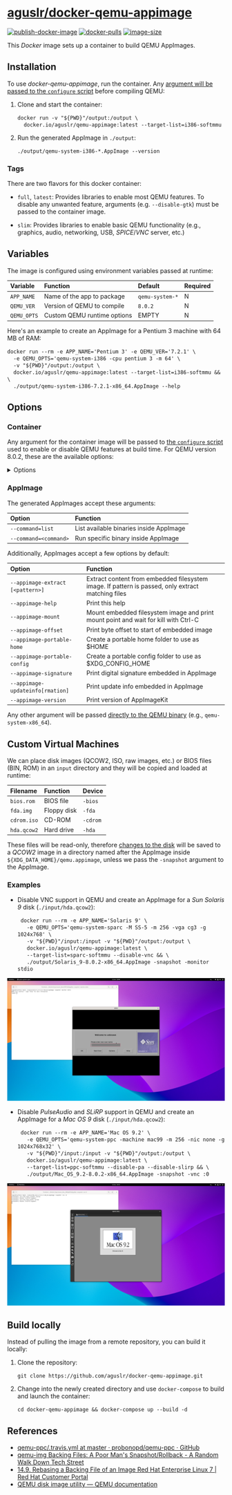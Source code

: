 [aguslr/docker-qemu-appimage][1]
================================

[![publish-docker-image](https://github.com/aguslr/docker-qemu-appimage/actions/workflows/docker-publish.yml/badge.svg)](https://github.com/aguslr/docker-qemu-appimage/actions/workflows/docker-publish.yml) [![docker-pulls](https://img.shields.io/docker/pulls/aguslr/qemu-appimage)](https://hub.docker.com/r/aguslr/qemu-appimage) [![image-size](https://img.shields.io/docker/image-size/aguslr/qemu-appimage/latest)](https://hub.docker.com/r/aguslr/qemu-appimage)


This *Docker* image sets up a container to build QEMU AppImages.


Installation
------------

To use *docker-qemu-appimage*, run the container. Any [argument will be passed
to the `configure` script](#container) before compiling QEMU:

1. Clone and start the container:

       docker run -v "${PWD}"/output:/output \
         docker.io/aguslr/qemu-appimage:latest --target-list=i386-softmmu

2. Run the generated AppImage in `./output`:

       ./output/qemu-system-i386-*.AppImage --version


### Tags

There are two flavors for this docker container:

- `full`, `latest`: Provides libraries to enable most QEMU features. To disable
  any unwanted feature, arguments (e.g. `--disable-gtk`) must be passed to the
  container image.

- `slim`: Provides libraries to enable basic QEMU functionality (e.g., graphics,
  audio, networking, USB, *SPICE*/*VNC* server, etc.)


Variables
---------

The image is configured using environment variables passed at runtime:

| Variable    | Function                    | Default         | Required |
| :---------- | :-------------------------- | :-------------- | -------- |
| `APP_NAME`  | Name of the app to package  | `qemu-system-*` | N        |
| `QEMU_VER`  | Version of QEMU to compile  | `8.0.2`         | N        |
| `QEMU_OPTS` | Custom QEMU runtime options | EMPTY           | N        |

Here's an example to create an AppImage for a Pentium 3 machine with 64 MB of
RAM:

    docker run --rm -e APP_NAME='Pentium 3' -e QEMU_VER='7.2.1' \
      -e QEMU_OPTS='qemu-system-i386 -cpu pentium 3 -m 64' \
      -v "${PWD}"/output:/output \
      docker.io/aguslr/qemu-appimage:latest --target-list=i386-softmmu && \
      ./output/qemu-system-i386-7.2.1-x86_64.AppImage --help


Options
-------

### Container

Any argument for the container image will be passed to [the `configure`
script][2] used to enable or disable QEMU features at build time. For QEMU
version 8.0.2, these are the available options:

<details><summary>Options</summary>

```
Usage: configure [options]
Options: [defaults in brackets after descriptions]

Standard options:
  --help                   print this message
  --prefix=PREFIX          install in PREFIX [/usr]
  --target-list=LIST       set target list (default: build all)
                           Available targets: aarch64-softmmu alpha-softmmu
                           arm-softmmu avr-softmmu cris-softmmu hppa-softmmu
                           i386-softmmu loongarch64-softmmu m68k-softmmu
                           microblaze-softmmu microblazeel-softmmu mips-softmmu
                           mips64-softmmu mips64el-softmmu mipsel-softmmu
                           nios2-softmmu or1k-softmmu ppc-softmmu ppc64-softmmu
                           riscv32-softmmu riscv64-softmmu rx-softmmu
                           s390x-softmmu sh4-softmmu sh4eb-softmmu
                           sparc-softmmu sparc64-softmmu tricore-softmmu
                           x86_64-softmmu xtensa-softmmu xtensaeb-softmmu
  --target-list-exclude=LIST exclude a set of targets from the default target-list

Advanced options (experts only):
  --cross-prefix=PREFIX    use PREFIX for compile tools, PREFIX can be blank []
  --cc=CC                  use C compiler CC [cc]
  --host-cc=CC             use C compiler CC [cc] for code run at
                           build time
  --cxx=CXX                use C++ compiler CXX [c++]
  --objcc=OBJCC            use Objective-C compiler OBJCC [cc]
  --extra-cflags=CFLAGS    append extra C compiler flags CFLAGS
  --extra-cxxflags=CXXFLAGS append extra C++ compiler flags CXXFLAGS
  --extra-objcflags=OBJCFLAGS append extra Objective C compiler flags OBJCFLAGS
  --extra-ldflags=LDFLAGS  append extra linker flags LDFLAGS
  --cross-cc-ARCH=CC       use compiler when building ARCH guest test cases
  --cross-cc-cflags-ARCH=  use compiler flags when building ARCH guest tests
  --cross-prefix-ARCH=PREFIX cross compiler prefix when building ARCH guest test cases
  --make=MAKE              use specified make [make]
  --python=PYTHON          use specified python [/usr/bin/python3]
  --meson=MESON            use specified meson []
  --ninja=NINJA            use specified ninja []
  --smbd=SMBD              use specified smbd []
  --with-git=GIT           use specified git [git]
  --with-git-submodules=update   update git submodules (default if .git dir exists)
  --with-git-submodules=validate fail if git submodules are not up to date
  --with-git-submodules=ignore   do not update or check git submodules (default if no .git dir)
  --static                 enable static build [no]
  --bindir=PATH            install binaries in PATH
  --with-suffix=SUFFIX     suffix for QEMU data inside datadir/libdir/sysconfdir/docdir [qemu]
  --without-default-features default all --enable-* options to "disabled"
  --without-default-devices  do not include any device that is not needed to
                           start the emulator (only use if you are including
                           desired devices in configs/devices/)
  --with-devices-ARCH=NAME override default configs/devices
  --enable-debug           enable common debug build options
  --enable-sanitizers      enable default sanitizers
  --enable-tsan            enable thread sanitizer
  --disable-werror         disable compilation abort on warning
  --disable-stack-protector disable compiler-provided stack protection
  --cpu=CPU                Build for host CPU [x86_64]
  --with-coroutine=BACKEND coroutine backend. Supported options:
                           ucontext, sigaltstack, windows
  --enable-plugins
                           enable plugins via shared library loading
  --disable-containers     don't use containers for cross-building
  --gdb=GDB-path           gdb to use for gdbstub tests []
  --audio-drv-list=CHOICES Set audio driver list [default] (choices: alsa/co
                           reaudio/default/dsound/jack/oss/pa/sdl/sndio)
  --block-drv-ro-whitelist=VALUE
                           set block driver read-only whitelist (by default
                           affects only QEMU, not tools like qemu-img)
  --block-drv-rw-whitelist=VALUE
                           set block driver read-write whitelist (by default
                           affects only QEMU, not tools like qemu-img)
  --datadir=VALUE          Data file directory [share]
  --disable-coroutine-pool coroutine freelist (better performance)
  --disable-hexagon-idef-parser
                           use idef-parser to automatically generate TCG
                           code for the Hexagon frontend
  --disable-install-blobs  install provided firmware blobs
  --docdir=VALUE           Base directory for documentation installation
                           (can be empty) [share/doc]
  --enable-block-drv-whitelist-in-tools
                           use block whitelist also in tools instead of only
                           QEMU
  --enable-cfi             Control-Flow Integrity (CFI)
  --enable-cfi-debug       Verbose errors in case of CFI violation
  --enable-debug-graph-lock
                           graph lock debugging support
  --enable-debug-mutex     mutex debugging support
  --enable-debug-stack-usage
                           measure coroutine stack usage
  --enable-fdt[=CHOICE]    Whether and how to find the libfdt library
                           (choices: auto/disabled/enabled/internal/system)
  --enable-fuzzing         build fuzzing targets
  --enable-gcov            Enable coverage tracking.
  --enable-gprof           QEMU profiling with gprof
  --enable-lto             Use link time optimization
  --enable-malloc=CHOICE   choose memory allocator to use [system] (choices:
                           jemalloc/system/tcmalloc)
  --enable-module-upgrades try to load modules from alternate paths for
                           upgrades
  --enable-profiler        profiler support
  --enable-qom-cast-debug  cast debugging support
  --enable-rng-none        dummy RNG, avoid using /dev/(u)random and
                           getrandom()
  --enable-strip           Strip targets on install
  --enable-tcg-interpreter TCG with bytecode interpreter (slow)
  --enable-trace-backends=CHOICES
                           Set available tracing backends [log] (choices:
                           dtrace/ftrace/log/nop/simple/syslog/ust)
  --firmwarepath=VALUES    search PATH for firmware files [share/qemu-
                           firmware]
  --iasl=VALUE             Path to ACPI disassembler
  --includedir=VALUE       Header file directory [include]
  --interp-prefix=VALUE    where to find shared libraries etc., use %M for
                           cpu name [/usr/gnemul/qemu-%M]
  --libdir=VALUE           Library directory [system default]
  --libexecdir=VALUE       Library executable directory [libexec]
  --localedir=VALUE        Locale data directory [share/locale]
  --localstatedir=VALUE    Localstate data directory [/var/local]
  --mandir=VALUE           Manual page directory [share/man]
  --sphinx-build=VALUE     Use specified sphinx-build for building document
                           [sphinx-build]
  --sysconfdir=VALUE       Sysconf data directory [etc]
  --tls-priority=VALUE     Default TLS protocol/cipher priority string
                           [NORMAL]
  --with-pkgversion=VALUE  use specified string as sub-version of the
                           package
  --with-trace-file=VALUE  Trace file prefix for simple backend [trace]

Optional features, enabled with --enable-FEATURE and
disabled with --disable-FEATURE, default is enabled if available
(unless built with --without-default-features):

  alsa            ALSA sound support
  attr            attr/xattr support
  auth-pam        PAM access control
  avx2            AVX2 optimizations
  avx512bw        AVX512BW optimizations
  avx512f         AVX512F optimizations
  blkio           libblkio block device driver
  bochs           bochs image format support
  bpf             eBPF support
  brlapi          brlapi character device driver
  bzip2           bzip2 support for DMG images
  canokey         CanoKey support
  cap-ng          cap_ng support
  capstone        Whether and how to find the capstone library
  cloop           cloop image format support
  cocoa           Cocoa user interface (macOS only)
  coreaudio       CoreAudio sound support
  crypto-afalg    Linux AF_ALG crypto backend driver
  curl            CURL block device driver
  curses          curses UI
  dbus-display    -display dbus support
  dmg             dmg image format support
  docs            Documentations build support
  dsound          DirectSound sound support
  fuse            FUSE block device export
  fuse-lseek      SEEK_HOLE/SEEK_DATA support for FUSE exports
  gcrypt          libgcrypt cryptography support
  gettext         Localization of the GTK+ user interface
  gio             use libgio for D-Bus support
  glusterfs       Glusterfs block device driver
  gnutls          GNUTLS cryptography support
  gtk             GTK+ user interface
  gtk-clipboard   clipboard support for the gtk UI (EXPERIMENTAL, MAY HANG)
  guest-agent     Build QEMU Guest Agent
  guest-agent-msi Build MSI package for the QEMU Guest Agent
  hax             HAX acceleration support
  hvf             HVF acceleration support
  iconv           Font glyph conversion support
  jack            JACK sound support
  keyring         Linux keyring support
  kvm             KVM acceleration support
  l2tpv3          l2tpv3 network backend support
  libdaxctl       libdaxctl support
  libdw           debuginfo support
  libiscsi        libiscsi userspace initiator
  libnfs          libnfs block device driver
  libpmem         libpmem support
  libssh          ssh block device support
  libudev         Use libudev to enumerate host devices
  libusb          libusb support for USB passthrough
  libvduse        build VDUSE Library
  linux-aio       Linux AIO support
  linux-io-uring  Linux io_uring support
  live-block-migration
                  block migration in the main migration stream
  lzfse           lzfse support for DMG images
  lzo             lzo compression support
  malloc-trim     enable libc malloc_trim() for memory optimization
  membarrier      membarrier system call (for Linux 4.14+ or Windows
  mpath           Multipath persistent reservation passthrough
  multiprocess    Out of process device emulation support
  netmap          netmap network backend support
  nettle          nettle cryptography support
  numa            libnuma support
  nvmm            NVMM acceleration support
  opengl          OpenGL support
  oss             OSS sound support
  pa              PulseAudio sound support
  parallels       parallels image format support
  png             PNG support with libpng
  pvrdma          Enable PVRDMA support
  qcow1           qcow1 image format support
  qed             qed image format support
  qga-vss         build QGA VSS support (broken with MinGW)
  rbd             Ceph block device driver
  rdma            Enable RDMA-based migration
  replication     replication support
  sdl             SDL user interface
  sdl-image       SDL Image support for icons
  seccomp         seccomp support
  selinux         SELinux support in qemu-nbd
  slirp           libslirp user mode network backend support
  slirp-smbd      use smbd (at path --smbd=*) in slirp networking
  smartcard       CA smartcard emulation support
  snappy          snappy compression support
  sndio           sndio sound support
  sparse          sparse checker
  spice           Spice server support
  spice-protocol  Spice protocol support
  tcg             TCG support
  tools           build support utilities that come with QEMU
  tpm             TPM support
  u2f             U2F emulation support
  usb-redir       libusbredir support
  vde             vde network backend support
  vdi             vdi image format support
  vduse-blk-export
                  VDUSE block export support
  vfio-user-server
                  vfio-user server support
  vhost-crypto    vhost-user crypto backend support
  vhost-kernel    vhost kernel backend support
  vhost-net       vhost-net kernel acceleration support
  vhost-user      vhost-user backend support
  vhost-user-blk-server
                  build vhost-user-blk server
  vhost-vdpa      vhost-vdpa kernel backend support
  virglrenderer   virgl rendering support
  virtfs          virtio-9p support
  vmnet           vmnet.framework network backend support
  vnc             VNC server
  vnc-jpeg        JPEG lossy compression for VNC server
  vnc-sasl        SASL authentication for VNC server
  vte             vte support for the gtk UI
  vvfat           vvfat image format support
  whpx            WHPX acceleration support
  xen             Xen backend support
  xen-pci-passthrough
                  Xen PCI passthrough support
  xkbcommon       xkbcommon support
  zstd            zstd compression support
  system          all system emulation targets
  user            supported user emulation targets
  linux-user      all linux usermode emulation targets
  bsd-user        all BSD usermode emulation targets
  pie             Position Independent Executables
  modules         modules support (non-Windows)
  debug-tcg       TCG debugging (default is disabled)
  debug-info      debugging information
  safe-stack      SafeStack Stack Smash Protection. Depends on
                  clang/llvm and requires coroutine backend ucontext.

NOTE: The object files are built at the place where configure is launched
```
</details>


### AppImage

The generated AppImages accept these arguments:

| Option                | Function                                |
|:--------------------- |:--------------------------------------- |
| `--command=list`      | List available binaries inside AppImage |
| `--command=<command>` | Run specific binary inside AppImage     |


Additionally, AppImages accept a few options by default:

| Option                           | Function                                                                                          |
|:-------------------------------- |:------------------------------------------------------------------------------------------------- |
| `--appimage-extract [<pattern>]` | Extract content from embedded filesystem image. If pattern is passed, only extract matching files |
| `--appimage-help`                | Print this help                                                                                   |
| `--appimage-mount`               | Mount embedded filesystem image and print mount point and wait for kill with Ctrl-C               |
| `--appimage-offset`              | Print byte offset to start of embedded  image                                                     |
| `--appimage-portable-home`       | Create a portable home folder to use as $HOME                                                     |
| `--appimage-portable-config`     | Create a portable config folder to use as $XDG_CONFIG_HOME                                        |
| `--appimage-signature`           | Print digital signature embedded in AppImage                                                      |
| `--appimage-updateinfo[rmation]` | Print update info embedded in AppImage                                                            |
| `--appimage-version`             | Print version of AppImageKit                                                                      |


Any other argument will be passed [directly to the QEMU binary][8] (e.g.,
`qemu-system-x86_64`).


Custom Virtual Machines
-----------------------

We can place disk images (QCOW2, ISO, raw images, etc.) or BIOS files (BIN, ROM)
in an `input` directory and they will be copied and loaded at runtime:

| Filename    | Function    | Device   |
| :---------- | :---------- | :------- |
| `bios.rom`  | BIOS file   | `-bios`  |
| `fda.img`   | Floppy disk | `-fda`   |
| `cdrom.iso` | CD-ROM      | `-cdrom` |
| `hda.qcow2` | Hard drive  | `-hda`   |

These files will be read-only, therefore [changes to the disk][3] will be saved
to a *QCOW2* image in a directory named after the AppImage inside
`${XDG_DATA_HOME}/qemu.appimage`, unless we pass the `-snapshot` argument to the
AppImage.


### Examples

- Disable VNC support in QEMU and create an AppImage for a *Sun Solaris 9* disk
  (`./input/hda.qcow2`):

       docker run --rm -e APP_NAME='Solaris 9' \
         -e QEMU_OPTS='qemu-system-sparc -M SS-5 -m 256 -vga cg3 -g 1024x768' \
         -v "${PWD}"/input:/input -v "${PWD}"/output:/output \
         docker.io/aguslr/qemu-appimage:latest \
         --target-list=sparc-softmmu --disable-vnc && \
         ./output/Solaris_9-8.0.2-x86_64.AppImage -snapshot -monitor stdio

<picture>
  <source media="(prefers-color-scheme: light)" srcset="https://github.com/aguslr/docker-qemu-appimage/raw/main/screenshots/solaris9-light.png">
  <source media="(prefers-color-scheme: dark)"  srcset="https://github.com/aguslr/docker-qemu-appimage/raw/main/screenshots/solaris9-dark.png">
  <img title="Solaris 9" alt="solaris9" src="https://github.com/aguslr/docker-qemu-appimage/raw/main/screenshots/solaris9-light.png">
</picture>

- Disable *PulseAudio* and *SLiRP* support in QEMU and create an AppImage for a
  *Mac OS 9* disk (`./input/hda.qcow2`):

       docker run --rm -e APP_NAME='Mac OS 9.2' \
         -e QEMU_OPTS='qemu-system-ppc -machine mac99 -m 256 -nic none -g 1024x768x32' \
         -v "${PWD}"/input:/input -v "${PWD}"/output:/output \
         docker.io/aguslr/qemu-appimage:latest \
         --target-list=ppc-softmmu --disable-pa --disable-slirp && \
         ./output/Mac_OS_9.2-8.0.2-x86_64.AppImage -snapshot -vnc :0

<picture>
  <source media="(prefers-color-scheme: light)" srcset="https://github.com/aguslr/docker-qemu-appimage/raw/main/screenshots/macos9-light.png">
  <source media="(prefers-color-scheme: dark)"  srcset="https://github.com/aguslr/docker-qemu-appimage/raw/main/screenshots/macos9-dark.png">
  <img title="Mac OS 9.2" alt="macos9" src="https://github.com/aguslr/docker-qemu-appimage/raw/main/screenshots/macos9-light.png">
</picture>


Build locally
-------------

Instead of pulling the image from a remote repository, you can build it locally:

1. Clone the repository:

       git clone https://github.com/aguslr/docker-qemu-appimage.git

2. Change into the newly created directory and use `docker-compose` to build and
   launch the container:

       cd docker-qemu-appimage && docker-compose up --build -d


References
----------

- [qemu-ppc/.travis.yml at master · probonopd/qemu-ppc · GitHub][4]
- [qemu-img Backing Files: A Poor Man's Snapshot/Rollback - A Random Walk Down
  Tech Street][3]
- [14.9. Rebasing a Backing File of an Image Red Hat Enterprise Linux 7 | Red
  Hat Customer Portal][5]
- [QEMU disk image utility — QEMU documentation][6]


[1]: https://github.com/aguslr/docker-qemu-appimage
[2]: https://github.com/qemu/qemu/blob/45ae97993a75f975f1a01d25564724c7e10a543f/configure#L831
[3]: http://web.archive.org/web/http://dustymabe.com/2015/01/11/qemu-img-backing-files-a-poor-mans-snapshotrollback/
[4]: https://github.com/probonopd/qemu-ppc/blob/master/.travis.yml
[5]: https://access.redhat.com/documentation/en-us/red_hat_enterprise_linux/7/html/virtualization_deployment_and_administration_guide/sect-using_qemu_img-re_basing_a_backing_file_of_an_image
[6]: https://qemu.readthedocs.io/en/latest/tools/qemu-img.html
[7]: https://access.redhat.com/documentation/es-es/red_hat_enterprise_linux/7/html/virtualization_deployment_and_administration_guide/sect-graphic_user_interface_tools_for_guest_virtual_machine_management-remote_viewer
[8]: https://www.qemu.org/docs/master/system/qemu-manpage.html
